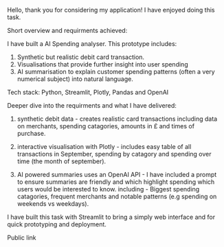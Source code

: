 Hello, thank you for considering my application! I have enjoyed doing this task. 

Short overview and requirments achieved: 

I have built a AI Spending analyser. This prototype includes:
1. Synthetic but realistic debit card transaction. 
2. Visualisations that provide further insight into user spending
3. AI summarisation to explain customer spending patterns (often a very numerical subject) into natural language. 



Tech stack:
Python, Streamlit, Plotly, Pandas and OpenAI



Deeper dive into the requirments and what I have delivered:

1. synthetic debit data - creates realistic card transactions including data on merchants, spending catagories, amounts in £ and times of purchase.

2. interactive visualisation with Plotly - includes easy table of all transactions in September, spending by catagory and spending over time (the month of september).

3. AI powered summaries uses an OpenAI API - I have included a prompt to ensure summaries are friendly and which highlight spending which users would be interested to know. 
including - Biggest spending catagories, frequent merchants and notable patterns (e.g spending on weekends vs weekdays).


I have built this task with Streamlit to bring a simply web interface and for quick prototyping and deployment. 

Public link 